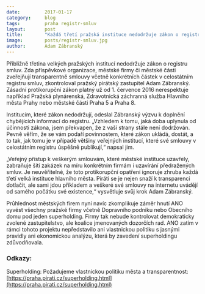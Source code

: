 ```yaml
---
date:         2017-01-17
category:     blog
tags:         praha registr-smluv
layout:       post
title:        "Každá třetí pražská instituce nedodržuje zákon o registru smluv" 
image:        posts/registr-smluv.jpg
author:       Adam Zábranský
---
```


Přibližně třetina velkých pražských institucí nedodržuje zákon o registru smluv. Zda příspěvkové organizace, městské firmy či městské části zveřejňují transparentně smlouvy včetně konkrétních částek v celostátním registru smluv, zkontroloval pražský pirátský zastupitel Adam Zábranský. Zásadní protikorupční zákon platný už od 1. července 2016 nerespektuje například Pražská plynárenská, Zdravotnická záchranná služba Hlavního města Prahy nebo městské části Praha 5 a Praha 8. 

Institucím, které zákon nedodržují, odeslal Zábranský výzvu k doplnění chybějících informací do registru. „Vzhledem k tomu, jaká doba uplynula od účinnosti zákona, jsem překvapen, že z vaší strany stále není dodržován. Pevně věřím, že se vám podaří povinnostem, které zákon ukládá, dostát, a to tak, jak tomu je v případě většiny veřejných institucí, které své smlouvy v celostátním registru úspěšně publikují,“ napsal jim.

„Veřejný přístup k veškerým smlouvám, které městské instituce uzavřely, zabraňuje šití zakázek na míru konkrétním firmám i uzavírání předražených smluv. Je neuvěřitelné, že toto protikorupční opatření ignoruje zhruba každá třetí velká instituce hlavního města. Piráti se je nejen snaží k transparenci dotlačit, ale sami jdou příkladem a veškeré své smlouvy na internetu uvádějí od samého počátku své existence,“ vysvětluje svůj krok Adam Zábranský.

Průhlednost městských firem nyní navíc zkomplikuje záměr hnutí ANO vyvést všechny pražské firmy  včetně Dopravního podniku nebo Obecního domu pod jeden superholding. Firmy tak nebude kontrolovat demokraticky zvolené zastupitelstvo, ale koalice jmenovaných dozorčích rad. ANO zatím v rámci tohoto projektu nepředstavilo ani vlastnickou politiku s jasnými pravidly ani ekonomickou analýzu, která by zavedení superholdingu zdůvodňovala.

### Odkazy:

Superholding: Požadujeme vlastnickou politiku města a transparentnost: [https://praha.pirati.cz/superholding.html](https://praha.pirati.cz/superholding.html)
